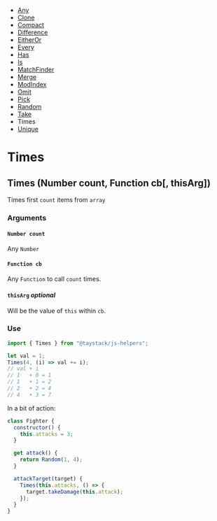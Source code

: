 - [Any](./Any.md#any)
- [Clone](./Clone.md#clone)
- [Compact](./Compact.md#compact)
- [Difference](./Difference.md#difference)
- [EitherOr](./EitherOr.md#eitheror)
- [Every](./Every.md#every)
- [Has](./Has.md#has)
- [Is](./Is.md#is)
- [MatchFinder](./MatchFinder.md#matchfinder)
- [Merge](./Merge.md#merge)
- [ModIndex](./ModIndex.md#modindex)
- [Omit](./Omit.md#omit)
- [Pick](./Pick.md#pick)
- [Random](./Random.md#random)
- [Take](./Take.md#take)
- Times
- [Unique](./Unique.md#unique)

# Times

## Times (Number count, Function cb[, thisArg])

Times first `count` items from `array`

### Arguments

#### `Number count`

Any `Number`

#### `Function cb`

Any `Function` to call `count` times.

#### `thisArg` _optional_

Will be the value of `this` within `cb`.

### Use

```javascript
import { Times } from "@taystack/js-helpers";

let val = 1;
Times(4, (i) => val += i);
// val + i
// 1   + 0 = 1
// 1   + 1 = 2
// 2   + 2 = 4
// 4   + 3 = 7
```

In a bit of action:

```javascript
class Fighter {
  constructor() {
    this.attacks = 3;
  }

  get attack() {
    return Random(1, 4);
  }

  attackTarget(target) {
    Times(this.attacks, () => {
      target.takeDamage(this.attack);
    });
  }
}
```
